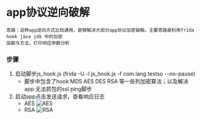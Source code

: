 # app协议逆向破解
```
思路：这种app逆向方式比较通用，能够解决大部分app协议加密破解。主要思路是利用frida hook java jdk 中的加密
函数与方法，打印响应参数分析
```
### 步骤
1. 启动脚步js_hook.js   (frida -U -l js_hook.js -f com.lang.testso --no-pause)
   * 脚步中包含了hook MD5 AES DES RSA 等一些列加密算法；以及解决app 无法抓包的ssl ping脚步
2. 启动app点击发送请求，查看响应日志
   * AES
   ![AES](https://github.com/langgithub/RxAppEncryptionProtocol/blob/master/Rx_AES%E5%8A%A0%E5%AF%86%E6%97%A5%E5%BF%97.png)
   * RSA
   ![RSA](https://github.com/langgithub/RxAppEncryptionProtocol/blob/master/Rx_RSA%E5%8A%A0%E5%AF%86%E6%97%A5%E5%BF%97.png)
   
 